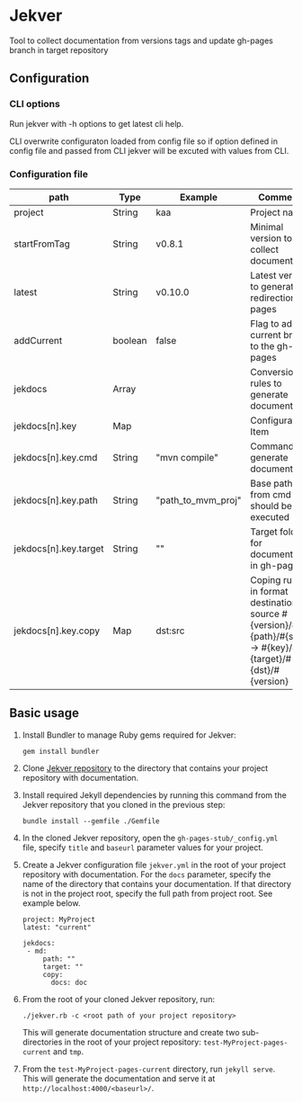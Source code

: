 # Jekver

Tool to collect documentation from versions tags and update gh-pages branch in target repository

## Configuration

### CLI options

Run jekver with -h options to get latest cli help.

CLI overwrite configuraton loaded from config file so if option defined in config file and passed from CLI jekver will be excuted with values from CLI.

### Configuration file

|path|Type|Example|Comments|
|---|---|---|---|
|project|String|kaa|Project name|
|startFromTag|String|v0.8.1|Minimal version to collect documents|
|latest|String|v0.10.0|Latest version to generate redirection pages|
|addCurrent|boolean|false|Flag to add current branch to the gh-pages|
|jekdocs|Array||Conversion rules to generate documentation|
|jekdocs[n].key|Map||Configuration Item|
|jekdocs[n].key.cmd|String|"mvn compile"|Command to generate documentation|
|jekdocs[n].key.path|String|"path_to_mvm_proj"|Base path from cmd should be executed|
|jekdocs[n].key.target|String|""|Target folder for documentation in gh-pages|
|jekdocs[n].key.copy|Map|dst:src|Coping rules in format destination source #{version}/#{path}/#{src}/ -> #{key}/#{target}/#{dst}/#{version}|

## Basic usage

1. Install Bundler to manage Ruby gems required for Jekver:
   ```
   gem install bundler
   ```

2. Clone [Jekver repository](https://github.com/kaaproject/jekver) to the directory that contains your project repository with documentation.

3. Install required Jekyll dependencies by running this command from the Jekver repository that you cloned in the previous step:
   ```
   bundle install --gemfile ./Gemfile
   ```

4. In the cloned Jekver repository, open the `gh-pages-stub/_config.yml` file, specify `title` and `baseurl` parameter values for your project.

5. Create a Jekver configuration file `jekver.yml` in the root of your project repository with documentation.
For the `docs` parameter, specify the name of the directory that contains your documentation.
If that directory is not in the project root, specify the full path from project root.
See example below.

   ```
   project: MyProject
   latest: "current"
   
   jekdocs:
    - md:
        path: ""
        target: ""
        copy:
          docs: doc
   ```

6. From the root of your cloned Jekver repository, run:

   ```
   ./jekver.rb -c <root path of your project repository>
   ```

   This will generate documentation structure and create two sub-directories in the root of your project repository: `test-MyProject-pages-current` and `tmp`.

7. From the `test-MyProject-pages-current` directory, run `jekyll serve`.
This will generate the documentation and serve it at `http://localhost:4000/<baseurl>/`.